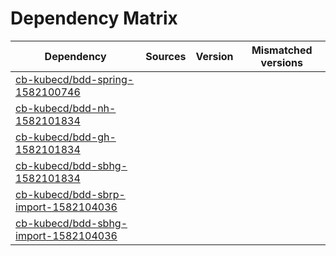 # Dependency Matrix

Dependency | Sources | Version | Mismatched versions
---------- | ------- | ------- | -------------------
[cb-kubecd/bdd-spring-1582100746](https://github.com/cb-kubecd/bdd-spring-1582100746.git) |  | []() | 
[cb-kubecd/bdd-nh-1582101834](https://github.com/cb-kubecd/bdd-nh-1582101834.git) |  | []() | 
[cb-kubecd/bdd-gh-1582101834](https://github.com/cb-kubecd/bdd-gh-1582101834.git) |  | []() | 
[cb-kubecd/bdd-sbhg-1582101834](https://github.com/cb-kubecd/bdd-sbhg-1582101834.git) |  | []() | 
[cb-kubecd/bdd-sbrp-import-1582104036](https://github.com/cb-kubecd/bdd-sbrp-import-1582104036.git) |  | []() | 
[cb-kubecd/bdd-sbhg-import-1582104036](https://github.com/cb-kubecd/bdd-sbhg-import-1582104036.git) |  | []() | 
